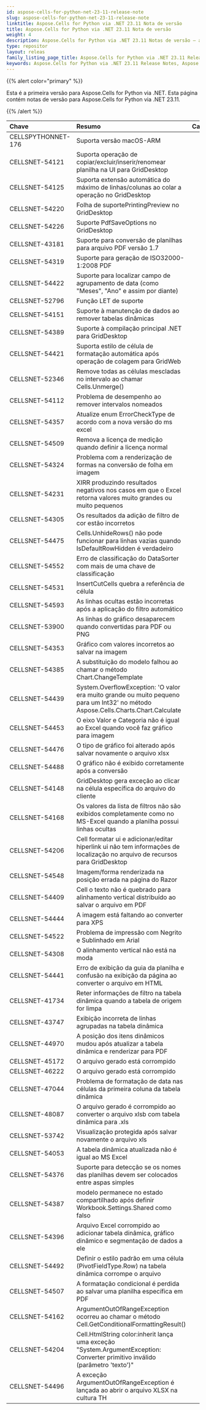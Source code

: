 ```yaml
---
id: aspose-cells-for-python-net-23-11-release-note
slug: aspose-cells-for-python-net-23-11-release-note
linktitle: Aspose.Cells for Python via .NET 23.11 Nota de versão
title: Aspose.Cells for Python via .NET 23.11 Nota de versão
weight: 4
description: Aspose.Cells for Python via .NET 23.11 Notas de versão – as últimas melhorias, novos recursos e correções
type: repositor
layout: releas
family_listing_page_title: Aspose.Cells for Python via .NET 23.11 Release Note
keywords: Aspose.Cells for Python via .NET 23.11 Release Notes, Aspose.Cells for Python via .NET 23.11 updates and fixe
---
```

{{% alert color="primary" %}}

Esta é a primeira versão para Aspose.Cells for Python via .NET.
Esta página contém notas de versão para Aspose.Cells for Python via .NET 23.11.

{{% /alert %}}

|**Chave**|**Resumo**|**Categoria**|
| :- | :- | :- |
|CELLSPYTHONNET-176|Suporta versão macOS-ARM|
|CELLSNET-54121|Suporta operação de copiar/excluir/inserir/renomear planilha na UI para GridDesktop|
|CELLSNET-54125|Suporta extensão automática do máximo de linhas/colunas ao colar a operação no GridDesktop|
|CELLSNET-54220|Folha de suportePrintingPreview no GridDesktop|
|CELLSNET-54226|Suporte PdfSaveOptions no GridDesktop|
|CELLSNET-43181|Suporte para conversão de planilhas para arquivo PDF versão 1.7|
|CELLSNET-54319|Suporte para geração de ISO32000-1:2008 PDF|
|CELLSNET-54422|Suporte para localizar campo de agrupamento de data (como "Meses", "Ano" e assim por diante)|
|CELLSNET-52796|Função LET de suporte|
|CELLSNET-54151|Suporte à manutenção de dados ao remover tabelas dinâmicas|
|CELLSNET-54389| Suporte à compilação principal .NET para GridDesktop|
|CELLSNET-54421|Suporta estilo de célula de formatação automática após operação de colagem para GridWeb|
|CELLSNET-52346|Remove todas as células mescladas no intervalo ao chamar Cells.Unmerge()|
|CELLSNET-54112|Problema de desempenho ao remover intervalos nomeados|
|CELLSNET-54357|Atualize enum ErrorCheckType de acordo com a nova versão do ms excel|
|CELLSNET-54509|Remova a licença de medição quando definir a licença normal|
|CELLSNET-54324|Problema com a renderização de formas na conversão de folha em imagem|
|CELLSNET-54231|XIRR produzindo resultados negativos nos casos em que o Excel retorna valores muito grandes ou muito pequenos|
|CELLSNET-54305| Os resultados da adição de filtro de cor estão incorretos|
|CELLSNET-54475|Cells.UnhideRows() não pode funcionar para linhas vazias quando IsDefaultRowHidden é verdadeiro|
|CELLSNET-54552|Erro de classificação do DataSorter com mais de uma chave de classificação|
|CELLSNET-54531|InsertCutCells quebra a referência de célula|
|CELLSNET-54593|As linhas ocultas estão incorretas após a aplicação do filtro automático|
|CELLSNET-53900| As linhas do gráfico desaparecem quando convertidas para PDF ou PNG|
|CELLSNET-54353|Gráfico com valores incorretos ao salvar na imagem|
|CELLSNET-54385|A substituição do modelo falhou ao chamar o método Chart.ChangeTemplate|
|CELLSNET-54439| System.OverflowException: 'O valor era muito grande ou muito pequeno para um Int32' no método Aspose.Cells.Charts.Chart.Calculate|
|CELLSNET-54453|O eixo Valor e Categoria não é igual ao Excel quando você faz gráfico para imagem|
|CELLSNET-54476|O tipo de gráfico foi alterado após salvar novamente o arquivo xlsx|
|CELLSNET-54488|O gráfico não é exibido corretamente após a conversão|
|CELLSNET-54148| GridDesktop gera exceção ao clicar na célula específica do arquivo do cliente|
|CELLSNET-54168|Os valores da lista de filtros não são exibidos completamente como no MS-Excel quando a planilha possui linhas ocultas|
|CELLSNET-54206|Cell formatar ui e adicionar/editar hiperlink ui não tem informações de localização no arquivo de recursos para GridDesktop|
|CELLSNET-54548|Imagem/forma renderizada na posição errada na página do Razor|
|CELLSNET-54409|Cell o texto não é quebrado para alinhamento vertical distribuído ao salvar o arquivo em PDF|
|CELLSNET-54444|A imagem está faltando ao converter para XPS|
|CELLSNET-54522|Problema de impressão com Negrito e Sublinhado em Arial|
|CELLSNET-54308| O alinhamento vertical não está na moda|
|CELLSNET-54441|Erro de exibição da guia da planilha e confusão na exibição da página ao converter o arquivo em HTML|
|CELLSNET-41734| Reter informações de filtro na tabela dinâmica quando a tabela de origem for limpa|
|CELLSNET-43747| Exibição incorreta de linhas agrupadas na tabela dinâmica|
|CELLSNET-44970|A posição dos itens dinâmicos mudou após atualizar a tabela dinâmica e renderizar para PDF|
|CELLSNET-45172|O arquivo gerado está corrompido|
|CELLSNET-46222|O arquivo gerado está corrompido|
|CELLSNET-47044|Problema de formatação de data nas células da primeira coluna da tabela dinâmica|
|CELLSNET-48087|O arquivo gerado é corrompido ao converter o arquivo xlsb com tabela dinâmica para .xls|
|CELLSNET-53742|Visualização protegida após salvar novamente o arquivo xls|
|CELLSNET-54053|A tabela dinâmica atualizada não é igual ao MS Excel|
|CELLSNET-54376|Suporte para detecção se os nomes das planilhas devem ser colocados entre aspas simples|
|CELLSNET-54387|modelo permanece no estado compartilhado após definir Workbook.Settings.Shared como falso|
|CELLSNET-54396|Arquivo Excel corrompido ao adicionar tabela dinâmica, gráfico dinâmico e segmentação de dados a ele|
|CELLSNET-54492|Definir o estilo padrão em uma célula (PivotFieldType.Row) na tabela dinâmica corrompe o arquivo|
|CELLSNET-54507|A formatação condicional é perdida ao salvar uma planilha específica em PDF|
|CELLSNET-54162|ArgumentOutOfRangeException ocorreu ao chamar o método Cell.GetConditionalFormattingResult()|
|CELLSNET-54204|Cell.HtmlString color:inherit lança uma exceção "System.ArgumentException: Converter primitivo inválido (parâmetro 'texto')"|
|CELLSNET-54496|A exceção ArgumentOutOfRangeException é lançada ao abrir o arquivo XLSX na cultura TH|
